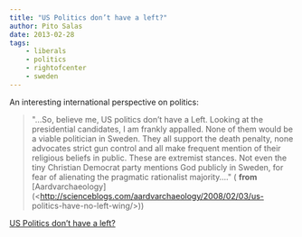 ```yaml
---
title: "US Politics don’t have a left?"
author: Pito Salas
date: 2013-02-28
tags:
    - liberals
    - politics
    - rightofcenter
    - sweden
---
```




An interesting international perspective on politics:

> "…So, believe me, US politics don’t have a Left. Looking at the presidential
> candidates, I am frankly appalled. None of them would be a viable politician
> in Sweden. They all support the death penalty, none advocates strict gun
> control and all make frequent mention of their religious beliefs in public.
> These are extremist stances. Not even the tiny Christian Democrat party
> mentions God publicly in Sweden, for fear of alienating the pragmatic
> rationalist majority…." ( **from**
> [Aardvarchaeology](<http://scienceblogs.com/aardvarchaeology/2008/02/03/us-
> politics-have-no-left-wing/>))


[US Politics don’t have a left?](None)
